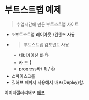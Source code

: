 <!-- md마크다운문법는 html보다 간단한 태그언어다. -->
# 부트스트랩 예제
 

> 수업시간에 만든 부트스트랩 사이트
+ ✨부트스트랩 레이아웃 /컨텐츠 사용
+ > 부트스트랩 컴포넌트 사용
    - 네비게이션 바 👌
    - 카 드 💋
    - progress바/ 폼 /  👍
+ 스파이스크롤
+ 깃허브 페이지 사용해서 배포(Deploy)함.

이미지갤러리배포
[배포](https://github.com/galfer9/BS5-Portfolio.git/)


